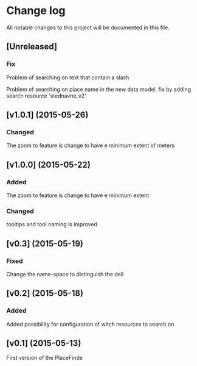 # Change log
All notable changes to this project will be documented in this file.

## [Unreleased]
### Fix
Problem of searching on text that contain a slash

Problem of searching on place name in the new data model, fix by adding search resource 'stednavne_v2'

## [v1.0.1] (2015-05-26)
### Changed
The zoom to feature is change to have e minimum extent of meters

## [v1.0.0] (2015-05-22)
### Added
The zoom to feature is change to have e minimum extent

### Changed
tooltips and tool naming is improved

## [v0.3] (2015-05-19)
### Fixed
Change the name-space to distinguish the dell

## [v0.2] (2015-05-18)
### Added
Added possibility for configuration of witch resources to search on

## [v0.1] (2015-05-13)
First version of the PlaceFinde